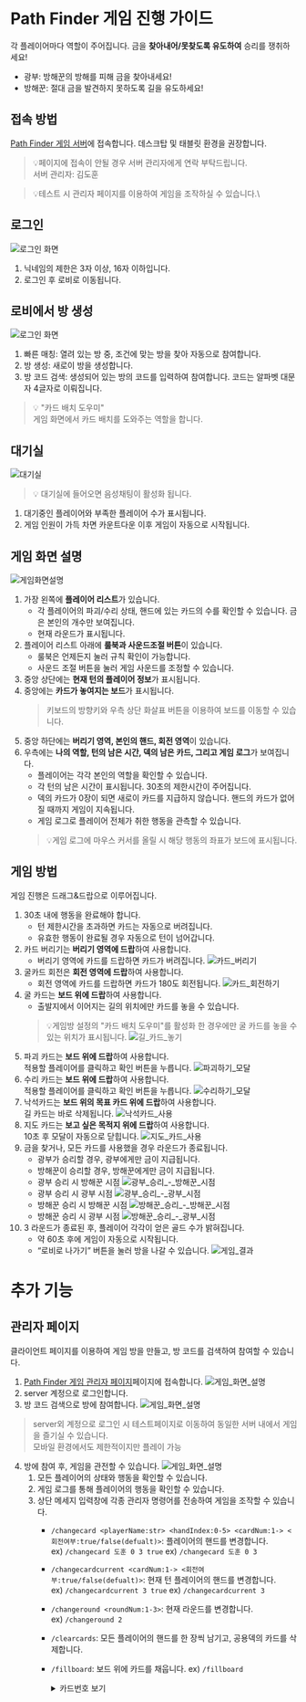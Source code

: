 # Path Finder 게임 진행 가이드

각 플레이어마다 역할이 주어집니다. 금을 __찾아내어/못찾도록 유도하여__ 승리를 쟁취하세요!
  - 광부: 방해꾼의 방해를 피해 금을 찾아내세요!
  - 방해꾼: 절대 금을 발견하지 못하도록 길을 유도하세요!

## 접속 방법
[Path Finder 게임 서버](https://www.acronsoft.shop:8443)에 접속합니다.
데스크탑 및 태블릿 환경을 권장합니다. 

> 💡페이지에 접속이 안될 경우 서버 관리자에게 연락 부탁드립니다.\
> 서버 관리자: 김도훈

> 💡테스트 시 관리자 페이지를 이용하여 게임을 조작하실 수 있습니다.\

## 로그인
![로그인 화면](image/로그인.png)
1. 닉네임의 제한은 3자 이상, 16자 이하입니다.
2. 로그인 후 로비로 이동됩니다.

## 로비에서 방 생성
![로그인 화면](image/0_게임_로비.png)
1. 빠른 매칭: 열려 있는 방 중, 조건에 맞는 방을 찾아 자동으로 참여합니다.
2. 방 생성: 새로이 방을 생성합니다.
3. 방 코드 검색: 생성되어 있는 방의 코드를 입력하여 참여합니다. 코드는 알파벳 대문자 4글자로 이뤄집니다.
>💡 "카드 배치 도우미"\
>게임 화면에서 카드 배치를 도와주는 역할을 합니다.

## 대기실
![대기실](image/대기실.png)
>💡 대기실에 들어오면 음성채팅이 활성화 됩니다.
1. 대기중인 플레이어와 부족한 플레이어 수가 표시됩니다.
2. 게임 인원이 가득 차면 카운트다운 이후 게임이 자동으로 시작됩니다.

## 게임 화면 설명
![게임화면설명](image/게임_화면_설명.png)
1. 가장 왼쪽에 **플레이어 리스트**가 있습니다. 
    - 각 플레이어의 파괴/수리 상태, 핸드에 있는 카드의 수를 확인할 수 있습니다. 금은 본인의 개수만 보여집니다.
    - 현재 라운드가 표시됩니다.
2. 플레이어 리스트 아래에 **룰북과 사운드조절 버튼**이 있습니다.
    - 룰북은 언제든지 눌러 규칙 확인이 가능합니다.
    - 사운드 조절 버튼을 눌러 게임 사운드를 조정할 수 있습니다.
3. 중앙 상단에는 **현재 턴의 플레이어 정보**가 표시됩니다.
4. 중앙에는 **카드가 놓여지는 보드**가 표시됩니다.
    >키보드의 방향키와 우측 상단 화살표 버튼을 이용하여 보드를 이동할 수 있습니다.
5. 중앙 하단에는 **버리기 영역, 본인의 핸드, 회전 영역**이 있습니다.
6. 우측에는 **나의 역할, 턴의 남은 시간, 덱의 남은 카드, 그리고 게임 로그**가 보여집니다.
    - 플레이어는 각각 본인의 역할을 확인할 수 있습니다.
    - 각 턴의 남은 시간이 표시됩니다. 30초의 제한시간이 주어집니다.
    - 덱의 카드가 0장이 되면 새로이 카드를 지급하지 않습니다. 핸드의 카드가 없어질 때까지 게임이 지속됩니다.
    - 게임 로그로 플레이어 전체가 취한 행동을 관측할 수 있습니다.
    >💡게임 로그에 마우스 커서를 올릴 시 해당 행동의 좌표가 보드에 표시됩니다.

## 게임 방법
게임 진행은 드래그&드랍으로 이루어집니다.
1. 30초 내에 행동을 완료해야 합니다.
    - 턴 제한시간을 초과하면 카드는 자동으로 버려집니다.
    - 유효한 행동이 완료될 경우 자동으로 턴이 넘어갑니다.
1. 카드 버리기는 **버리기 영역에 드랍**하여 사용합니다.
    - 버리기 영역에 카드를 드랍하면 카드가 버려집니다.
    ![카드_버리기](image/5-1_카드_버리기.png)
1. 굴카드 회전은 **회전 영역에 드랍**하여 사용합니다.
    - 회전 영역에 카드를 드랍하면 카드가 180도 회전됩니다.
    ![카드_회전하기](image/5-2_카드_회전하기.png)
1. 굴 카드는 **보드 위에 드랍**하여 사용합니다.
    - 출발지에서 이어지는 길의 위치에만 카드를 놓을 수 있습니다.
    >💡게임방 설정의 "카드 배치 도우미"를 활성화 한 경우에만 굴 카드를 놓을 수 있는 위치가 표시됩니다.
    ![길_카드_놓기](image/1-1_길_카드_놓기.png)
2. 파괴 카드는 **보드 위에 드랍**하여 사용합니다. \
적용할 
플레이어를 클릭하고 확인 버튼을 누릅니다.
    ![파괴하기_모달](image/2-1_파괴하기_모달.png)
3. 수리 카드는 **보드 위에 드랍**하여 사용합니다. \
적용할 플레이어를 클릭하고 확인 버튼을 누릅니다.
![수리하기_모달](image/2-2_수리하기_모달.png)
3. 낙석카드는 **보드 위의 목표 카드 위에 드랍**하여 사용합니다. \
길 카드는 바로 삭제됩니다.
![낙석카드_사용](image/3_낙석카드_사용.png)
4. 지도 카드는 **보고 싶은 목적지 위에 드랍**하여 사용합니다. \
10초 후 모달이 자동으로 닫힙니다.
![지도_카드_사용](image/4_지도_카드_사용.png)
5. 금을 찾거나, 모든 카드를 사용했을 경우 라운드가 종료됩니다.
    - 광부가 승리할 경우, 광부에게만 금이 지급됩니다.
    - 방해꾼이 승리할 경우, 방해꾼에게만 금이 지급됩니다.
    - 광부 승리 시 방해꾼 시점
    ![광부_승리_-_방해꾼_시점](image/6-1_광부_승리_-_방해꾼_시점.png)
    - 광부 승리 시 광부 시점
    ![광부_승리_-_광부_시점](image/6-2_광부_승리_-_광부_시점.png)
    - 방해꾼 승리 시 방해꾼 시점
    ![방해꾼_승리_-_방해꾼_시점](image/6-3_방해꾼_승리_-_방해꾼_시점.png)
    - 방해꾼 승리 시 광부 시점
    ![방해꾼_승리_-_광부_시점](image/6-4_방해꾼_승리_-_광부_시점.png)
6. 3 라운드가 종료된 후, 플레이어 각각이 얻은 골드 수가 밝혀집니다.
    - 약 60초 후에 게임이 자동으로 시작됩니다.
    - “로비로 나가기” 버튼을 눌러 방을 나갈 수 있습니다.
![게임_결과](image/7_게임_결과.png)

# 추가 기능
## 관리자 페이지
클라이언트 페이지를 이용하여 게임 방을 만들고, 방 코드를 검색하여 참여할 수 있습니다.
1. [Path Finder 게임 관리자 페이지](https://www.acronsoft.shop:3000/)페이지에 접속합니다.
    ![게임_화면_설명](image/관리자페이지_로그인.png)
2. server 계정으로 로그인합니다.
3. 방 코드 검색으로 방에 참여합니다.
    ![게임_화면_설명](image/관리자페이지_로비.png)
> server외 계정으로 로그인 시 테스트페이지로 이동하여 동일한 서버 내에서 게임을 즐기실 수 있습니다. \
>모바일 환경에서도 제한적이지만 플레이 가능
4. 방에 참여 후, 게임을 관전할 수 있습니다.
    ![게임_화면_설명](image/관리자페이지_게임.png)
    1. 모든 플레이어의 상태와 행동을 확인할 수 있습니다.
    2. 게임 로그를 통해 플레이어의 행동을 확인할 수 있습니다.
    3. 상단 메세지 입력창에 각종 관리자 명령어를 전송하여 게임을 조작할 수 있습니다.
        - `/changecard <playerName:str> <handIndex:0-5> <cardNum:1-> <회전여부:true/false(defualt)>`: 플레이어의 핸드를 변경합니다.\
        ex) `/changecard 도훈 0 3 true`
        ex) `/changecard 도훈 0 3 `
        - `/changecardcurrent <cardNum:1-> <회전여부:true/false(defualt)>`: 현재 턴 플레이어의 핸드를 변경합니다.\
        ex) `/changecardcurrent 3 true`
        ex) `/changecardcurrent 3 `
        - `/changeround <roundNum:1-3>`: 현재 라운드를 변경합니다.\
        ex) `/changeround 2`
        - `/clearcards`: 모든 플레이어의 핸드를 한 장씩 남기고, 공용덱의 카드를 삭제합니다. 
        - `/fillboard`: 보드 위에 카드를 채웁니다. 
        ex) `/fillboard`

            <!-- 토글에 숨기기 -->
            <details>
            <summary>카드번호 보기</summary>

            | 번호 | 이미지| 설명(참고)| 번호 | 이미지| 설명(참고)|
            |-----|----------------|--------------------------|-----|----------------|--------------------------|
            | 1   | ![](image/path/11.png)| Way2D (세로 길)| 17  | ![](image/action/sabotage_m.png)| 수레 파괴|
            | 2   | ![](image/path/13.png)| Way3B (3방향 - 서쪽 제외)| 18  | ![](image/action/sabotage_l.png)| 램프 파괴|
            | 3   | ![](image/path/16.png)| Way4 (4방향 모두)        | 19  | ![](image/action/sabotage_p.png)| 곡괭이 파괴|
            | 4   | ![](image/path/1.png)| Way3A (3방향 - 북쪽 제외)| 20  | ![](image/action/repair_m.png)| 수레 수리|
            | 5   | ![](image/path/9.png)| Way2C (가로 길)          | 21  | ![](image/action/repair_l.png)| 램프 수리|
            | 6   | ![](image/path/0.png)| Way2A (남동쪽)           | 22  | ![](image/action/repair_p.png)| 곡괭이 수리|
            | 7   | ![](image/path/4.png)| Way2B (북동쪽)           | 23  | ![](image/action/repair_lm.png)| 수레+램프 수리|
            | 8   | ![](image/path/3.png)| Way1A (동쪽만)           | 24  | ![](image/action/repair_pm.png)| 수레+곡괭이 수리|
            | 9   | ![](image/path/6.png)| Way1B (서쪽만)           | 25  | ![](image/action/repair_pl.png)| 램프+곡괭이 수리|
            | 10  | ![](image/path/12.png)| Way1C (남쪽만)           | 26  | ![](image/action/map.png)| 지도 보기|
            | 11  | ![](image/path/10.png)| Way1D (북쪽만)           | 27  | ![](image/action/destroy.png)| 파괴|
            | 12  | ![](image/path/14.png)| Way1E (동서)             |
            | 13  | ![](image/path/30.png)| Way1F (남북)             |
            | 14  | ![](image/path/28.png)| Way1G (동남)             |
            | 15  | ![](image/path/26.png)| Way1H (동북)             |
            | 16  | ![](image/path/27.png)| Way1I (서남)             |
            </details>